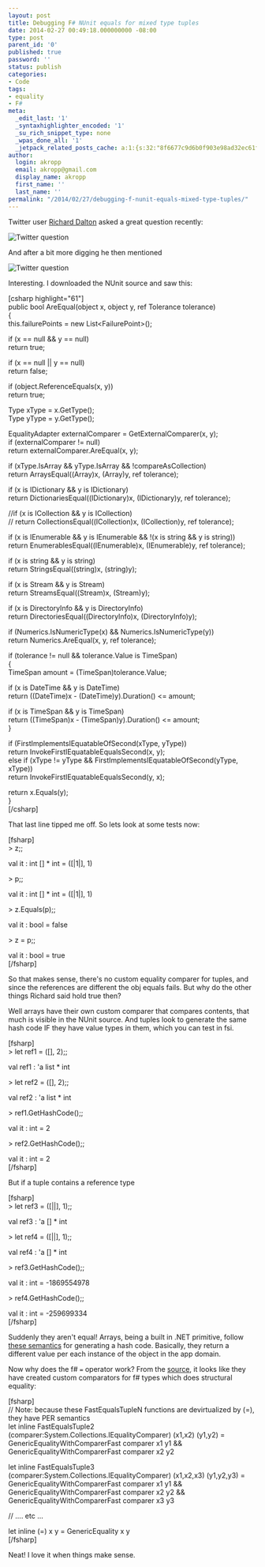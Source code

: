 ```yaml
---
layout: post
title: Debugging F# NUnit equals for mixed type tuples
date: 2014-02-27 00:49:18.000000000 -08:00
type: post
parent_id: '0'
published: true
password: ''
status: publish
categories:
- Code
tags:
- equality
- F#
meta:
  _edit_last: '1'
  _syntaxhighlighter_encoded: '1'
  _su_rich_snippet_type: none
  _wpas_done_all: '1'
  _jetpack_related_posts_cache: a:1:{s:32:"8f6677c9d6b0f903e98ad32ec61f8deb";a:2:{s:7:"expires";i:1554308616;s:7:"payload";a:3:{i:0;a:1:{s:2:"id";i:3735;}i:1;a:1:{s:2:"id";i:4411;}i:2;a:1:{s:2:"id";i:2735;}}}}
author:
  login: akropp
  email: akropp@gmail.com
  display_name: akropp
  first_name: ''
  last_name: ''
permalink: "/2014/02/27/debugging-f-nunit-equals-mixed-type-tuples/"
---
```

Twitter user [Richard Dalton](https://twitter.com/richardadalton) asked a great question recently:

![Twitter question](http://onoffswitch.net/wp-content/uploads/2014/02/Screen-Shot-2014-02-26-at-4.08.38-PM.png)

And after a bit more digging he then mentioned

![Twitter question](http://onoffswitch.net/wp-content/uploads/2014/02/Screen-Shot-2014-02-26-at-4.10.17-PM.png)

Interesting. I downloaded the NUnit source and saw this:

[csharp highlight="61"]  
public bool AreEqual(object x, object y, ref Tolerance tolerance)  
{  
 this.failurePoints = new List\<FailurePoint\>();

if (x == null && y == null)  
 return true;

if (x == null || y == null)  
 return false;

if (object.ReferenceEquals(x, y))  
 return true;

Type xType = x.GetType();  
 Type yType = y.GetType();

EqualityAdapter externalComparer = GetExternalComparer(x, y);  
 if (externalComparer != null)  
 return externalComparer.AreEqual(x, y);

if (xType.IsArray && yType.IsArray && !compareAsCollection)  
 return ArraysEqual((Array)x, (Array)y, ref tolerance);

if (x is IDictionary && y is IDictionary)  
 return DictionariesEqual((IDictionary)x, (IDictionary)y, ref tolerance);

//if (x is ICollection && y is ICollection)  
 // return CollectionsEqual((ICollection)x, (ICollection)y, ref tolerance);

if (x is IEnumerable && y is IEnumerable && !(x is string && y is string))  
 return EnumerablesEqual((IEnumerable)x, (IEnumerable)y, ref tolerance);

if (x is string && y is string)  
 return StringsEqual((string)x, (string)y);

if (x is Stream && y is Stream)  
 return StreamsEqual((Stream)x, (Stream)y);

if (x is DirectoryInfo && y is DirectoryInfo)  
 return DirectoriesEqual((DirectoryInfo)x, (DirectoryInfo)y);

if (Numerics.IsNumericType(x) && Numerics.IsNumericType(y))  
 return Numerics.AreEqual(x, y, ref tolerance);

if (tolerance != null && tolerance.Value is TimeSpan)  
 {  
 TimeSpan amount = (TimeSpan)tolerance.Value;

if (x is DateTime && y is DateTime)  
 return ((DateTime)x - (DateTime)y).Duration() \<= amount;

if (x is TimeSpan && y is TimeSpan)  
 return ((TimeSpan)x - (TimeSpan)y).Duration() \<= amount;  
 }

if (FirstImplementsIEquatableOfSecond(xType, yType))  
 return InvokeFirstIEquatableEqualsSecond(x, y);  
 else if (xType != yType && FirstImplementsIEquatableOfSecond(yType, xType))  
 return InvokeFirstIEquatableEqualsSecond(y, x);

return x.Equals(y);  
}  
[/csharp]

That last line tipped me off. So lets look at some tests now:

[fsharp]  
\> z;;

val it : int [] \* int = ([|1|], 1)

\> p;;

val it : int [] \* int = ([|1|], 1)

\> z.Equals(p);;

val it : bool = false

\> z = p;;

val it : bool = true  
[/fsharp]

So that makes sense, there's no custom equality comparer for tuples, and since the references are different the obj equals fails. But why do the other things Richard said hold true then?

Well arrays have their own custom comparer that compares contents, that much is visible in the NUnit source. And tuples look to generate the same hash code IF they have value types in them, which you can test in fsi.

[fsharp]  
\> let ref1 = ([], 2);;

val ref1 : 'a list \* int

\> let ref2 = ([], 2);;

val ref2 : 'a list \* int

\> ref1.GetHashCode();;

val it : int = 2

\> ref2.GetHashCode();;

val it : int = 2  
[/fsharp]

But if a tuple contains a reference type

[fsharp]  
\> let ref3 = ([||], 1);;

val ref3 : 'a [] \* int

\> let ref4 = ([||], 1);;

val ref4 : 'a [] \* int

\> ref3.GetHashCode();;

val it : int = -1869554978

\> ref4.GetHashCode();;

val it : int = -259699334  
[/fsharp]

Suddenly they aren't equal! Arrays, being a built in .NET primitive, follow [these semantics](http://stackoverflow.com/questions/720177/default-implementation-for-object-gethashcode) for generating a hash code. Basically, they return a different value per each instance of the object in the app domain.

Now why does the f# `=` operator work? From the [source](https://github.com/fsharp/fsharp/blob/master/src/fsharp/FSharp.Core/prim-types.fs#L1975), it looks like they have created custom comparators for f# types which does structural equality:

[fsharp]  
// Note: because these FastEqualsTupleN functions are devirtualized by (=), they have PER semantics  
let inline FastEqualsTuple2 (comparer:System.Collections.IEqualityComparer) (x1,x2) (y1,y2) =  
 GenericEqualityWithComparerFast comparer x1 y1 &&  
 GenericEqualityWithComparerFast comparer x2 y2

let inline FastEqualsTuple3 (comparer:System.Collections.IEqualityComparer) (x1,x2,x3) (y1,y2,y3) =  
 GenericEqualityWithComparerFast comparer x1 y1 &&  
 GenericEqualityWithComparerFast comparer x2 y2 &&  
 GenericEqualityWithComparerFast comparer x3 y3

// .... etc ...

let inline (=) x y = GenericEquality x y  
[/fsharp]

Neat! I love it when things make sense.


